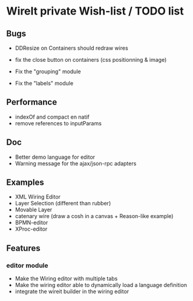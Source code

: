 # WireIt private Wish-list / TODO list

## Bugs

 * DDResize on Containers should redraw wires
 * fix the close button on containers (css positionning & image)

 * Fix the "grouping" module
 * Fix the "labels" module

## Performance 

 * indexOf and compact en natif
 * remove references to inputParams

## Doc

 * Better demo language for editor
 * Warning message for the ajax/json-rpc adapters

## Examples

 * XML Wiring Editor
 * Layer Selection (different than rubber)
 * Movable Layer
 * catenary wire (draw a cosh in a canvas + Reason-like example)
 * BPMN-editor
 * XProc-editor

## Features

### editor module
 * Make the Wiring editor with multiple tabs
 * Make the wiring editor able to dynamically load a language definition
 * integrate the wireit builder in the wiring editor
